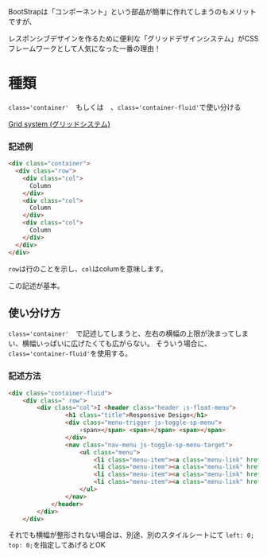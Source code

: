 BootStrapは「コンポーネント」という部品が簡単に作れてしまうのもメリットですが、

レスポンシブデザインを作るために便利な「グリッドデザインシステム」がCSSフレームワークとして人気になった一番の理由！

# 種類

`class='container'`　もしくは　、`class='container-fluid'`で使い分ける

[Grid system (グリッドシステム)](https://getbootstrap.jp/docs/5.0/layout/grid/)

### 記述例
```html
<div class="container">
  <div class="row">
    <div class="col">
      Column
    </div>
    <div class="col">
      Column
    </div>
    <div class="col">
      Column
    </div>
  </div>
</div>
```
`row`は行のことを示し、`col`はcolumを意味します。

この記述が基本。

## 使い分け方

`class='container'`　で記述してしまうと、左右の横幅の上限が決まってしまい、横幅いっぱいに広げたくても広がらない。
そういう場合に、`class='container-fluid'`を使用する。

### 記述方法

```html
<div class="container-fluid">
    <div class=" row">
        <div class="col">I <header class="header ¡s-float-menu">
                <h1 class="title">Responsive Design</h1>
                <div class="menu-trigger js-toggle-sp-menu">
                    ‹span></span> <span></span> <span></span>
                </div>
                <nav class="nav-menu js-toggle-sp-menu-target">
                    <ul class="menu">
                        <li class="menu-item"><a class="menu-link" href=!">T0P</a></li>
                        <li class="menu-item"><a class="menu-link" href="#news">NEWS</a></li>
                        <li class="menu-item"><a class="menu-link" href="#about">ABOUT</a></li> ‹li class="menu-item"><a class="menu-link" href="#staff">STAFF</a></li> ‹li class="menu-item"><a class="menu-link" href="#cource">COURCE</a></li>
                        <li class="menu-item"><a class="menu-link" href="#contact">CONTACT</a></li>
                    </ul>
                </nav>
            </header>
        </div>
    </div>

```
それでも横幅が整形されない場合は、別途、別のスタイルシートにて
`left: 0;` `top: 0;`を指定してあげるとOK
